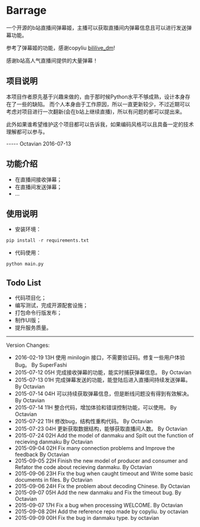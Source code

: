 # Barrage

一个开源的b站直播间弹幕姬，主播可以获取直播间内弹幕信息且可以进行发送弹幕功能。

参考了弹幕姬的功能，感谢copyliu [bililive_dm](https://github.com/copyliu/bililive_dm)!

感谢b站高人气直播间提供的大量弹幕！


## 项目说明

本项目作者原先基于兴趣来做的，由于那时候Python水平不够成熟，设计本身存在了一些的缺陷。
而个人本身由于工作原因，所以一直更新较少，不过近期可以考虑对项目进行一次翻新(会在b站上继续直播)，所以有问题的都可以提出来。

此外如果谁希望维护这个项目都可以告诉我，如果编码风格可以且具备一定的技术理解都可以参与。

----- Octavian 2016-07-13

## 功能介绍

+ 在直播间接收弹幕；
+ 在直播间发送弹幕；
+ ...

## 使用说明

+ 安装环境：

```python
pip install -r requirements.txt
```

+ 代码使用：

```python
python main.py
```


## Todo List

+ 代码项目化；
+ 编写测试，完成开源配套设施；
+ 打包命令行版发布；
+ 制作UI版；
+ 提升服务质量。

***

Version Changes:

+ 2016-02-19 13H  使用 minilogin 接口，不需要验证码。修复一些用户体验 Bug。 By SuperFashi
+ 2015-07-12 05H  完成接收弹幕的功能，能实时捕获弹幕信息。 By Octavian
+ 2015-07-13 01H  完成弹幕发送的功能，能登陆后进入直播间持续发送弹幕。 By Octavian
+ 2015-07-14 04H  可以持续获取弹幕信息，但是断线问题没有得到有效解决。 By Octavian
+ 2015-07-14 11H  整合代码，增加体验和错误控制功能，可以使用。 By Octavian
+ 2015-07-22 11H  修改bug，结构性重构代码。 By Octavian
+ 2015-07-23 04H  更新获取数据结构，能够获取直播间人数。 By Octavian
+ 2015-07-24 02H  Add the model of danmaku and Spilt out the function of recieving danmaku By Octavian
+ 2015-09-04 02H  Fix many connection problems and Improve the feedback By Octavian
+ 2015-09-05 22H  Finish the new model of producer and consumer and Refator the code about recieving danmaku. By Octavian
+ 2015-09-06 23H  Fix the bug when caught timeout and Write some basic documents in files. By Octavian
+ 2015-09-06 24H  Fix the problem about decoding Chinese. By Octavian
+ 2015-09-07 05H  Add the new danmaku and Fix the timeout bug. By Octavian
+ 2015-09-07 17H  Fix a bug when processing WELCOME. By Octavian
+ 2015-09-08 20H  Add the reference repo made by copyliu. by octavian
+ 2015-09-09 00H  Fix the bug in danmaku type. by octavian
